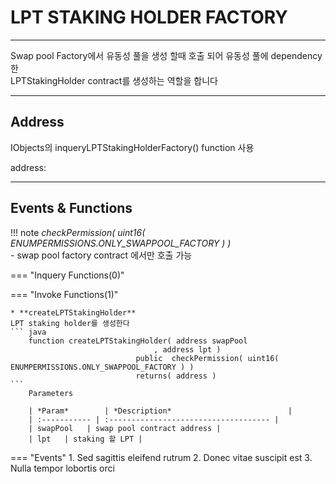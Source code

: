 # **LPT STAKING HOLDER FACTORY**
- - -
Swap pool Factory에서 유동성 풀을 생성 할때 호출 되어 유동성 풀에 dependency한    
LPTStakingHolder contract를 생성하는 역할을 합니다  

- - -

## **Address**
IObjects의 inqueryLPTStakingHolderFactory() function 사용

address:      
- - -

## **Events & Functions**

!!! note
    *checkPermission( uint16( ENUMPERMISSIONS.ONLY_SWAPPOOL_FACTORY ) )*   
     - swap pool factory contract 에서만 호출 가능 

=== "Inquery Functions(0)"
   
=== "Invoke Functions(1)"

    * **createLPTStakingHolder**   
    LPT staking holder를 생성한다
    ``` java
        function createLPTStakingHolder( address swapPool
                                    , address lpt ) 
                                public  checkPermission( uint16( ENUMPERMISSIONS.ONLY_SWAPPOOL_FACTORY ) ) 
                                returns( address )
    ```  
        Parameters     
           
        | *Param*        | *Description*                          |
        | :----------- | :------------------------------------ |
        | swapPool   | swap pool contract address |
        | lpt   | staking 할 LPT |   

    
=== "Events"
    1. Sed sagittis eleifend rutrum
    2. Donec vitae suscipit est
    3. Nulla tempor lobortis orci

